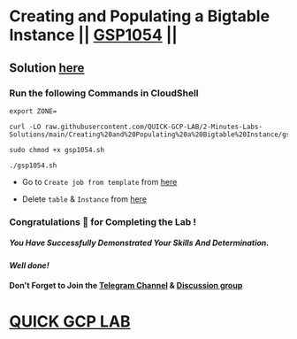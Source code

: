 # Creating and Populating a Bigtable Instance || [GSP1054](https://www.cloudskillsboost.google/focuses/58495?parent=catalog) ||

## Solution [here]()

### Run the following Commands in CloudShell

```
export ZONE=
```
```
curl -LO raw.githubusercontent.com/QUICK-GCP-LAB/2-Minutes-Labs-Solutions/main/Creating%20and%20Populating%20a%20Bigtable%20Instance/gsp1054.sh

sudo chmod +x gsp1054.sh

./gsp1054.sh
```
* Go to `Create job from template` from [here](https://console.cloud.google.com/dataflow/createjob?)

* Delete `table` & `Instance` from [here](https://console.cloud.google.com/bigtable/instances/personalized-sales/tables?)


### Congratulations 🎉 for Completing the Lab !

##### *You Have Successfully Demonstrated Your Skills And Determination.*

#### *Well done!*

#### Don't Forget to Join the [Telegram Channel](https://t.me/QuickGcpLab) & [Discussion group](https://t.me/QuickGcpLabChats)

# [QUICK GCP LAB](https://www.youtube.com/@quickgcplab)